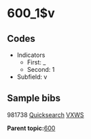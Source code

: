 # 600\_1$v

## Codes

-   Indicators
    -   First: \_
    -   Second: 1
-   Subfield: v

## Sample bibs

981738 [Quicksearch](https://search.library.yale.edu/catalog/981738) [VXWS](http://prodorbis.library.yale.edu:7014/vxws/GetHoldingsService?bibId=981738)

**Parent topic:**[600](../../tags/600/600.md)


